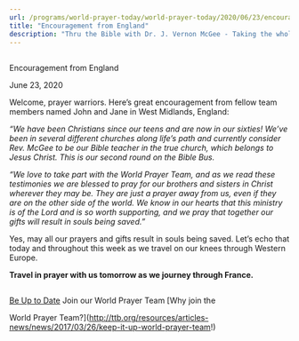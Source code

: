 ```yaml
---
url: /programs/world-prayer-today/world-prayer-today/2020/06/23/encouragement-from-england
title: "Encouragement from England"
description: "Thru the Bible with Dr. J. Vernon McGee - Taking the whole Word to the whole world"
---
```







## 
 Encouragement from England


June 23, 2020




Welcome, prayer warriors. Here’s great encouragement from fellow team members named John and Jane in West Midlands, England: 

 *“We have been Christians since our teens and are now in our sixties! We’ve been in several different churches along life’s path and currently consider Rev. McGee to be our Bible teacher in the true church, which belongs to Jesus Christ. This is our second round on the Bible Bus.*

*“We love to take part with the World Prayer Team, and as we read these testimonies we are blessed to pray for our brothers and sisters in Christ wherever they may be. They are just a prayer away from us, even if they are on the other side of the world. We know in our hearts that this ministry is of the Lord and is so worth supporting, and we pray that together our gifts will result in souls being saved.”*

Yes, may all our prayers and gifts result in souls being saved. Let’s echo that today and throughout this week as we travel on our knees through Western Europe. 

 **Travel in prayer with us tomorrow as we journey through France.**







## 




[Be Up to Date](http://feeds.feedburner.com/WorldPrayerToday "World Prayer Today RSS Feed")
Join our World Prayer Team
[Why join the  

World Prayer Team?](http://ttb.org/resources/articles-news/news/2017/03/26/keep-it-up-world-prayer-team!)




